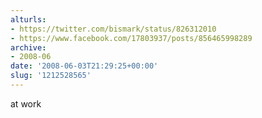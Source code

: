 ```yaml
---
alturls:
- https://twitter.com/bismark/status/826312010
- https://www.facebook.com/17803937/posts/856465998289
archive:
- 2008-06
date: '2008-06-03T21:29:25+00:00'
slug: '1212528565'
---
```


at work


